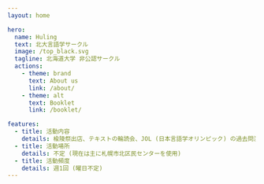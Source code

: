 ```yaml
---
layout: home

hero:
  name: Huling
  text: 北大言語学サークル
  image: /top_black.svg
  tagline: 北海道大学 非公認サークル
  actions:
    - theme: brand
      text: About us
      link: /about/
    - theme: alt
      text: Booklet
      link: /booklet/

features:
  - title: 活動内容 
    details: 楡陵祭出店、テキストの輪読会、JOL (日本言語学オリンピック) の過去問演習など
  - title: 活動場所
    details: 不定 (現在は主に札幌市北区民センターを使用)
  - title: 活動頻度
    details: 週1回 (曜日不定)
---
```

